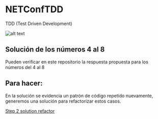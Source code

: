 # NETConfTDD

TDD (Test Driven Development)

![alt text](http://iwt2.org/wp-content/uploads/2015/06/tdd-logo-300x235.png)


## Solución de los números 4 al 8

Pueden verificar en este repositorio la respuesta propuesta para los números del 4 al 8

## Para hacer:

En la solución se evidencia un patrón de código repetido nuevamente, generemos una solución para refactorizar estos casos.

[Step 2 solution refactor](https://github.com/luisfelipediaz/NETConfTDD/tree/Step2_Refactor)
